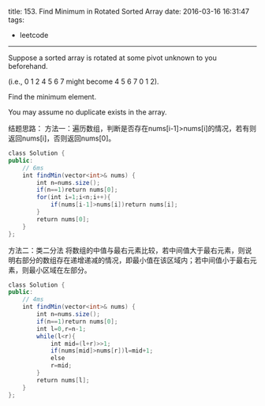 title: 153. Find Minimum in Rotated Sorted Array
date: 2016-03-16 16:31:47
tags:
- leetcode
---
Suppose a sorted array is rotated at some pivot unknown to you beforehand.

(i.e., 0 1 2 4 5 6 7 might become 4 5 6 7 0 1 2).

Find the minimum element.

You may assume no duplicate exists in the array.

结题思路：
方法一：遍历数组，判断是否存在nums[i-1]>nums[i]的情况，若有则返回nums[i]，否则返回nums[0]。
```java
class Solution {
public:
    // 6ms
    int findMin(vector<int>& nums) {
        int n=nums.size();
        if(n==1)return nums[0];
        for(int i=1;i<n;i++){
            if(nums[i-1]>nums[i])return nums[i];
        }
        return nums[0];
    }
};
```
方法二：类二分法
将数组的中值与最右元素比较，若中间值大于最右元素，则说明右部分的数组存在递增递减的情况，即最小值在该区域内；若中间值小于最右元素，则最小区域在左部分。
```java
class Solution {
public:
    // 4ms
    int findMin(vector<int>& nums) {
        int n=nums.size();
        if(n==1)return nums[0];
        int l=0,r=n-1;
        while(l<r){
            int mid=(l+r)>>1;
            if(nums[mid]>nums[r])l=mid+1;
            else
            r=mid;
        }
        return nums[l];
    }
};
```

